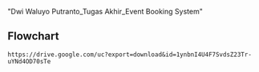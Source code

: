 "Dwi Waluyo Putranto_Tugas Akhir_Event Booking System" 

## Flowchart
```
https://drive.google.com/uc?export=download&id=1ynbnI4U4F7SvdsZ23Tr-uYNd4OD70sTe
```
